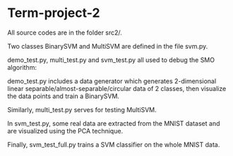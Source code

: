 # Term-project-2
All source codes are in the folder src2/.

Two classes BinarySVM and MultiSVM are defined in the file svm.py.

demo_test.py, multi_test.py and svm_test.py all used to debug the SMO algorithm:

demo_test.py includes a data generator which generates 2-dimensional linear separable/almost-separable/circular data of 2 classes, then visualize the data points and train a BinarySVM.

Similarly, multi_test.py serves for testing MultiSVM.

In svm_test.py, some real data are extracted from the MNIST dataset and are visualized using the PCA technique.

Finally, svm_test_full.py trains a SVM classifier on the whole MNIST data.
